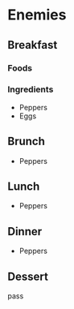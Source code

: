 # Enemies

## Breakfast

### Foods

### Ingredients

- Peppers
- Eggs

## Brunch

- Peppers

## Lunch

- Peppers

## Dinner

- Peppers

## Dessert

pass
